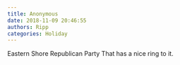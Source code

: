 ```yaml
---
title: Anonymous
date: 2018-11-09 20:46:55
authors: Ripp
categories: Holiday
---
```


 Eastern Shore Republican Party    That has a nice ring to it.